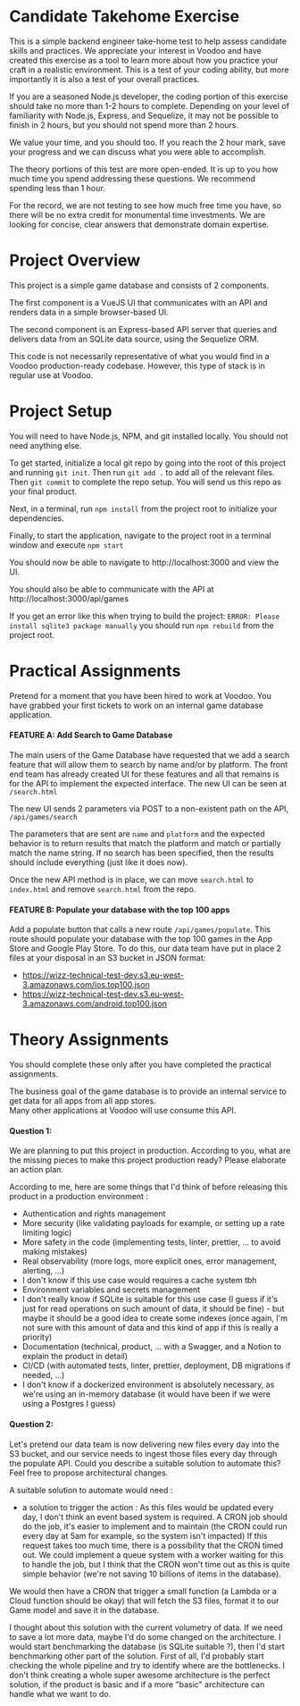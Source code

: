 # Candidate Takehome Exercise
This is a simple backend engineer take-home test to help assess candidate skills and practices.  We appreciate your interest in Voodoo and have created this exercise as a tool to learn more about how you practice your craft in a realistic environment.  This is a test of your coding ability, but more importantly it is also a test of your overall practices.

If you are a seasoned Node.js developer, the coding portion of this exercise should take no more than 1-2 hours to complete.  Depending on your level of familiarity with Node.js, Express, and Sequelize, it may not be possible to finish in 2 hours, but you should not spend more than 2 hours.  

We value your time, and you should too.  If you reach the 2 hour mark, save your progress and we can discuss what you were able to accomplish. 

The theory portions of this test are more open-ended.  It is up to you how much time you spend addressing these questions.  We recommend spending less than 1 hour.  


For the record, we are not testing to see how much free time you have, so there will be no extra credit for monumental time investments.  We are looking for concise, clear answers that demonstrate domain expertise.

# Project Overview
This project is a simple game database and consists of 2 components.  

The first component is a VueJS UI that communicates with an API and renders data in a simple browser-based UI.

The second component is an Express-based API server that queries and delivers data from an SQLite data source, using the Sequelize ORM.

This code is not necessarily representative of what you would find in a Voodoo production-ready codebase.  However, this type of stack is in regular use at Voodoo.

# Project Setup
You will need to have Node.js, NPM, and git installed locally.  You should not need anything else.

To get started, initialize a local git repo by going into the root of this project and running `git init`.  Then run `git add .` to add all of the relevant files.  Then `git commit` to complete the repo setup.  You will send us this repo as your final product.
  
Next, in a terminal, run `npm install` from the project root to initialize your dependencies.

Finally, to start the application, navigate to the project root in a terminal window and execute `npm start`

You should now be able to navigate to http://localhost:3000 and view the UI.

You should also be able to communicate with the API at http://localhost:3000/api/games

If you get an error like this when trying to build the project: `ERROR: Please install sqlite3 package manually` you should run `npm rebuild` from the project root.

# Practical Assignments
Pretend for a moment that you have been hired to work at Voodoo.  You have grabbed your first tickets to work on an internal game database application. 

#### FEATURE A: Add Search to Game Database
The main users of the Game Database have requested that we add a search feature that will allow them to search by name and/or by platform.  The front end team has already created UI for these features and all that remains is for the API to implement the expected interface.  The new UI can be seen at `/search.html`

The new UI sends 2 parameters via POST to a non-existent path on the API, `/api/games/search`

The parameters that are sent are `name` and `platform` and the expected behavior is to return results that match the platform and match or partially match the name string.  If no search has been specified, then the results should include everything (just like it does now).

Once the new API method is in place, we can move `search.html` to `index.html` and remove `search.html` from the repo.

#### FEATURE B: Populate your database with the top 100 apps
Add a populate button that calls a new route `/api/games/populate`. This route should populate your database with the top 100 games in the App Store and Google Play Store.
To do this, our data team have put in place 2 files at your disposal in an S3 bucket in JSON format:

- https://wizz-technical-test-dev.s3.eu-west-3.amazonaws.com/ios.top100.json
- https://wizz-technical-test-dev.s3.eu-west-3.amazonaws.com/android.top100.json

# Theory Assignments
You should complete these only after you have completed the practical assignments.

The business goal of the game database is to provide an internal service to get data for all apps from all app stores.  
Many other applications at Voodoo will use consume this API.

#### Question 1:
We are planning to put this project in production. According to you, what are the missing pieces to make this project production ready? 
Please elaborate an action plan.

According to me, here are some things that I'd think of before releasing this product in a production environment :
- Authentication and rights management
- More security (like validating payloads for example, or setting up a rate limiting logic)
- More safety in the code (implementing tests, linter, prettier, ... to avoid making mistakes)
- Real observability (more logs, more explicit ones, error management, alerting, ...)
- I don't know if this use case would requires a cache system tbh
- Environment variables and secrets management
- I don't really know if SQLite is suitable for this use case (I guess if it's just for read operations on such amount of data, it should be fine) - but maybe it should be a good idea to create some indexes (once again, I'm not sure with this amount of data and this kind of app if this is really a priority)
- Documentation (technical, product, ... with a Swagger, and a Notion to explain the product in detail)
- CI/CD (with automated tests, linter, prettier, deployment, DB migrations if needed, ...)
- I don't know if a dockerized environment is absolutely necessary, as we're using an in-memory database (it would have been if we were using a Postgres I guess)

#### Question 2:
Let's pretend our data team is now delivering new files every day into the S3 bucket, and our service needs to ingest those files
every day through the populate API. Could you describe a suitable solution to automate this? Feel free to propose architectural changes.

A suitable solution to automate would need :
- a solution to trigger the action : As this files would be updated every day, I don't think an event based system is required. A CRON job should do the job, it's easier to implement and to maintain (the CRON could run every day at 5am for example, so the system isn't impacted)
If this request takes too much time, there is a possibility that the CRON timed out. We could implement a queue system with a worker waiting for this to handle the job, but I think that the CRON won't time out as this is quite simple behavior (we're not saving 10 billions of items in the database).

We would then have a CRON that trigger a small function (a Lambda or a Cloud function should be okay) that will fetch the S3 files, format it to our Game model and save it in the database.

I thought about this solution with the current volumetry of data. If we need to save a lot more data, maybe I'd do some changed on the architecture. I would start benchmarking the database (is SQLite suitable ?), then I'd start benchmarking other part of the solution.
First of all, I'd probably start checking the whole pipeline and try to identify where are the bottlenecks.
I don't think creating a whole super awesome architecture is the perfect solution, if the product is basic and if a more "basic" architecture can handle what we want to do.

